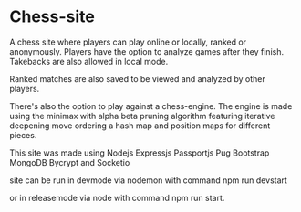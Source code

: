 # Chess-site

A chess site where players can play online or locally, ranked or anonymously.
Players have the option to analyze games after they finish. Takebacks are also allowed in local mode.

Ranked matches are also saved to be viewed and analyzed by other players.

There's also the option to play against a chess-engine. The engine is made using the minimax with alpha beta pruning algorithm featuring iterative deepening move ordering a hash map and position maps for different pieces.

This site was made using Nodejs Expressjs Passportjs Pug Bootstrap MongoDB Bycrypt and Socketio

site can be run in devmode via nodemon with command npm run devstart

or in releasemode via node with command npm run start.
